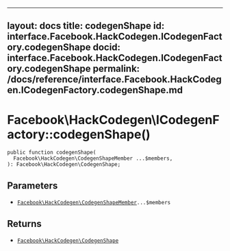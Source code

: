 
***

layout: docs
title: codegenShape
id: interface.Facebook.HackCodegen.ICodegenFactory.codegenShape
docid: interface.Facebook.HackCodegen.ICodegenFactory.codegenShape
permalink: /docs/reference/interface.Facebook.HackCodegen.ICodegenFactory.codegenShape.md
---







# Facebook\\HackCodegen\\ICodegenFactory::codegenShape()




``` Hack
public function codegenShape(
  Facebook\HackCodegen\CodegenShapeMember ...$members,
): Facebook\HackCodegen\CodegenShape;
```




## Parameters




- [` Facebook\HackCodegen\CodegenShapeMember `](<class.Facebook.HackCodegen.CodegenShapeMember.md>)`` ...$members ``




## Returns




+ [` Facebook\HackCodegen\CodegenShape `](<class.Facebook.HackCodegen.CodegenShape.md>)